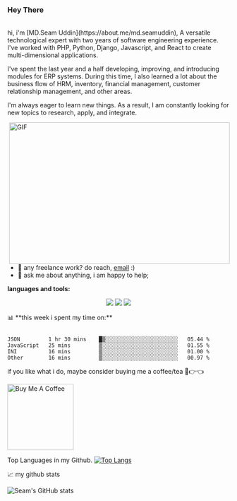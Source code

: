 ### Hey There 
<br />
hi, i'm [MD.Seam Uddin](https://about.me/md.seamuddin), A versatile technological expert with two years of software engineering experience. I've worked with PHP, Python, Django, Javascript, and React to create multi-dimensional applications.

I've spent the last year and a half developing, improving, and introducing modules for ERP systems. During this time, I also learned a lot about the business flow of HRM, inventory, financial management, customer relationship management, and other areas.

I'm always eager to learn new things. As a result, I am constantly looking for new topics to research, apply, and integrate.


  <img align="right" alt="GIF" src="https://github.com/abhisheknaiidu/abhisheknaiidu/blob/master/code.gif?raw=true" width="500" height="320" />
  
- 💼 any freelance work? do reach, [email](seamuddin2020@gmail.com) :)
- 💬 ask me about anything, i am happy to help;

**languages and tools:**  
<!-- github stats starts here  -->

<div align="center">

![](http://github-profile-summary-cards.vercel.app/api/cards/profile-details?username=Motawash-Semeen&theme=github_dark) ![](http://github-profile-summary-cards.vercel.app/api/cards/repos-per-language?username=Motawash-Semeen&theme=github_dark) ![](http://github-profile-summary-cards.vercel.app/api/cards/productive-time?username=Motawash-Semeen&theme=github_dark&utcOffset=8)

</div>
📊 **this week i spent my time on:**
<!--START_SECTION:waka-->

```text

JSON         1 hr 30 mins    █▒░░░░░░░░░░░░░░░░░░░░░░░   05.44 %
JavaScript   25 mins         ▒░░░░░░░░░░░░░░░░░░░░░░░░   01.55 %
INI          16 mins         ▒░░░░░░░░░░░░░░░░░░░░░░░░   01.00 %
Other        16 mins         ▒░░░░░░░░░░░░░░░░░░░░░░░░   00.97 %
```

<!--END_SECTION:waka-->

if you like what i do, maybe consider buying me a coffee/tea 🥺👉👈

<a href="buymeacoffee.com/?via=seamuddin2l" target="_blank"><img src="https://cdn.buymeacoffee.com/buttons/v2/default-red.png" alt="Buy Me A Coffee" width="150" ></a>


Top Languages in my Github.
[![Top Langs](https://github-readme-stats.vercel.app/api/top-langs/?username=seamuddin)](https://github.com/anuraghazra/github-readme-stats)


📈 my github stats

![Seam's GitHub stats](https://github-readme-stats.vercel.app/api?username=seamuddin&show_icons=true&theme=radical)
